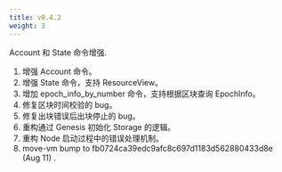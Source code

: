```yaml
---
title: v0.4.2
weight: 3
---
```


Account 和 State 命令增强.

<!--more-->

1. 增强 Account 命令。
2. 增强 State 命令，支持 ResourceView。
3. 增加 epoch_info_by_number 命令，支持根据区块查询 EpochInfo。
4. 修复区块时间校验的 bug。
5. 修复出块错误后出块停止的 bug。
6. 重构通过 Genesis 初始化 Storage 的逻辑。
7. 重构 Node 启动过程中的错误处理机制。
8. move-vm bump to fb0724ca39edc9afc8c697d1183d562880433d8e (Aug 11) .
